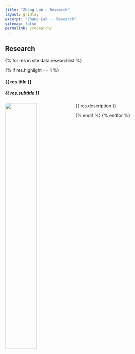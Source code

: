 ```yaml
---
title: "Zhang Lab - Research"
layout: gridlay
excerpt: "Zhang Lab -- Research"
sitemap: false
permalink: /research/
---
```


<style>
img{
  border-radius: 10px;
}
.col-md-3 {
  margin-top:10px;
  margin-bottom:10px;
  padding:0px;
  display:block;
  overflow:hidden;
  text-align:center;
  display: table-cell;
  background: white;
  border-radius: 20px;
  height: auto;
}
iframe {
  margin:0;
  padding:0;
  width: 175px;
  display: inline;
  vertical-align: middle;
}
</style>

## Research

<!--
<div class="jumbotron">
<div class="col-md-12 col-sm-12">
<h4>Example Research</h4>

Example description
</div>
</div>
-->

{% for res in site.data.researchlist %}

{% if res.highlight == 1 %}

<div class="row">

<div class="col-sm-12 clearfix">
 <div class="well">
  <h4><b>{{ res.title }}</b></h4>
  <h5> {{ res.subtitle }}</h5>
  <img src="{{ site.url }}{{ site.baseurl }}/images/pubpic/{{ res.image }}" class="img-responsive" width="45%" style="float: left" />
  <p>{{ res.description }}</p>
  <!--
  <p><em>{{ research.authors }}</em></p>
  <p><strong><a href="{{ research.link.url }}">{{ research.link.display }}</a></strong></p>
  <p class="text-danger"><strong> {{ research.news1 }}</strong></p>
 -->
 </div>
</div>

</div>

{% endif %}
{% endfor %}

<p> &nbsp; </p>





